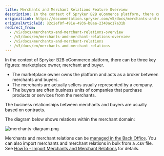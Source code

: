 ```yaml
---
title: Merchants and Merchant Relations Feature Overview
description: In the context of Spryker B2B eCommerce platform, there can be three key figures- marketplace owner, merchant, and buyer.
originalLink: https://documentation.spryker.com/v5/docs/merchants-and-merchant-relations-overview
originalArticleId: 82c2ef8f-491e-4936-b8aa-2340ac17a31b
redirect_from:
  - /v5/docs/merchants-and-merchant-relations-overview
  - /v5/docs/en/merchants-and-merchant-relations-overview
  - /v5/docs/merchants-and-merchant-relations
  - /v5/docs/en/merchants-and-merchant-relations
---
```


In the context of Spryker B2B eCommerce platform, there can be three key figures: marketplace owner, merchant and buyer.

* The marketplace owner owns the platform and acts as a broker between merchants and buyers.
* The merchants are actually sellers usually represented by a company.
* The buyers are often business units of companies that purchase products or services from the merchants.

The business relationships between merchants and buyers are usually based on contracts.

The diagram below shows relations within the merchant domain:

![merchants-diagram.png](https://confluence-connect.gliffy.net/embed/image/9c3eb6cd-8492-4550-a280-e218bd3b974a.png?utm_medium=live&utm_source=custom) 

Merchants and merchant relations can be [managed in the Back Office](https://documentation.spryker.com/v5/docs/merchants). You can also import merchants and merchant relations in bulk from a .csv file. See [HowTo - Import Merchants and Merchant Relations](https://documentation.spryker.com/v5/docs/en/howto-import-merchants-and-merchant-relations) for details.
